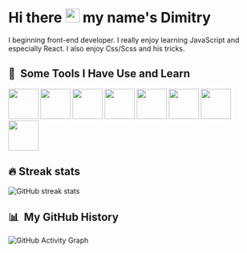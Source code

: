 <h1> Hi there <img src="https://media.giphy.com/media/hvRJCLFzcasrR4ia7z/giphy.gif" width="28"> my name's Dimitry </h1>

<p>I beginning front-end developer. I really enjoy learning JavaScript and especially React. I also enjoy Css/Scss and his tricks.</p>

<h2> 🚀 &nbsp;Some Tools I Have Use and Learn</h2>
<div>
 <span> <img width='60px' src="https://cdn.jsdelivr.net/gh/devicons/devicon/icons/html5/html5-original-wordmark.svg" /> </span>
 <span> <img width='60px' src="https://cdn.jsdelivr.net/gh/devicons/devicon/icons/css3/css3-original-wordmark.svg" /> </span>
 <span> <img width='60px' src="https://cdn.jsdelivr.net/gh/devicons/devicon/icons/sass/sass-original.svg" />  </span>
 <span> <img width='60px' src="https://cdn.jsdelivr.net/gh/devicons/devicon/icons/javascript/javascript-original.svg" /> </span>
 <span> <img width='60px' src="https://cdn.jsdelivr.net/gh/devicons/devicon/icons/react/react-original-wordmark.svg"/> </span>
 <span> <img width='60px' src="https://cdn.jsdelivr.net/gh/devicons/devicon/icons/redux/redux-original.svg" /> </span>
 <span> <img width='60px' src="https://cdn.jsdelivr.net/gh/devicons/devicon/icons/git/git-original-wordmark.svg" /> </span>
 <span> <img width='60px' src="https://cdn.jsdelivr.net/gh/devicons/devicon/icons/webpack/webpack-original-wordmark.svg" /> </span>
</div>

<h2>🔥 Streak stats </h2>

![GitHub streak stats](https://github-readme-streak-stats.herokuapp.com/?user=Dimitry-prog)  

<h2> 📊 &nbsp;My GitHub History</h2>

![GitHub Activity Graph](https://activity-graph.herokuapp.com/graph?username=Dimitry-prog)  


